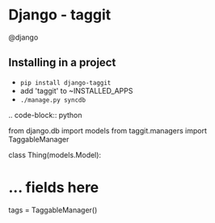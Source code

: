# Django - taggit
@django 

Installing in a project
-----------------------


* ``pip install django-taggit``
* add 'taggit' to ~INSTALLED_APPS
* ``./manage.py syncdb``


.. code-block:: python

 from django.db import models
 from taggit.managers import TaggableManager
 
 class Thing(models.Model):
 # ... fields here
 
 tags = TaggableManager()

